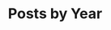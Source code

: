 ---
title: "Posts by Year"
permalink: /Year-Archive/
layout: posts
entries_layout: grid
classes: wide
author_profile: false
---